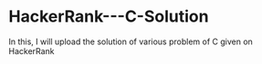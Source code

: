 # HackerRank---C-Solution
In this, I will upload the solution of various problem of C given on HackerRank

